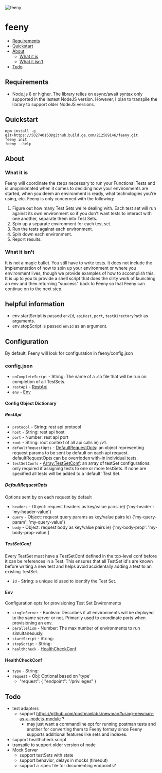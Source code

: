 ![feeny](https://github.build.ge.com/212589146/feeny/blob/master/feeny.jpg)

feeny
========

* [Requirements](#Requirements)
* [Quickstart](#quickstart)
* [About](#about)
    * [What it is](#what-it-is)
    * [What it isn't](#what-it-isnt)
* [Todo](#todo)

## Requirements
- Node.js 8 or higher. The library relies on async/await syntax only supported in the lastest NodeJS version. However, I plan to transpile the library to support older NodeJS versions.

## Quickstart
```
npm install -g git+https://502740163@github.build.ge.com/212589146/feeny.git
feeny init
feeny --help
```

## About

### What it is
Feeny will coordinate the steps necessary to run your Functional Tests and is unopinionated
when it comes to deciding how your environments are started, when you deem an environment
is ready, what technologies you're using, etc. Feeny is only concerned with the following:  

1. Figure out how many Test Sets we're dealing with. Each test set will run against its own environment
so if you don't want tests to interact with one another, separate them into Test Sets.
2. Spin up a separate environment for each test set.
3. Run the tests against each environment.
4. Spin down each environment.
5. Report results.

### What it isn't
It is not a magic bullet. You still have to write tests.
It does not include the implementation of how to spin up your environment or where you environment
lives, though we provide examples of how to accomplish this. It is up to you to provide a shell script that does the dirty work of launching an env and then
returning "success" back to Feeny so that Feeny can continue on to the next step.

## helpful information
- env.startScript is passed `envId`, `apiHost`, `port`, `testDirectoryPath` as arguments.
- env.stopScript is passed  `envId` as an argument.

## Configuration
By default, Feeny will look for configuration in feeny/config.json

### config.json
- `onCompleteScript` - String: The name of a .sh file that will be run on completion of all TestSets.
- `restApi` - [RestApi](#RestApi)
- `env` - [Env](#Env)


#### Config Object Dictionary

##### RestApi
- `protocol` - String: rest api protocol
- `host` - String: rest api host
- `port` - Number: rest api port
- `root` - String: root context of all api calls ie) /v1.
- `defaultRequestOpts` - [DefaultRequestOpts](#DefaultRequestOpts): an object representing request params to be sent by default on
each api request. defaultRequestOpts can be overridden with-in individual tests.
- `testSetConfs` - [Array:TestSetConf](#TestSetConf): an array of testSet configurations. only required if assigning tests to one or more testSets. If none are specified all tests will be added to a 'default' Test Set.

##### DefaultRequestOpts  
Options sent by on each request by default  
- `headers` - Object: request headers as key/value pairs. ie) {'my-header': 'my-header-value'}
- `query` - Object: request query params as key/value pairs ie) {'my-query-param': 'my-query-value'}
- `body` - Object: request body as key/value pairs ie) {'my-body-prop': 'my-body-prop-value'}

##### TestSetConf
Every TestSet must have a TestSetConf defined in the top-level conf before it can be references in a Test. This ensures that all TestSet id's are known before writing a new test and helps avoid accidentally adding a test to an existing TestSet.
- `id` - String: a unique id used to identify the Test Set.

#### Env
Configuration opts for provisioning Test Set Environments
- `singleServer` - Boolean: Describes if all environments will be deployed to the same server or not. Primarily used to coordinate ports when provisioning an env.
- `parallelism` - Number: The max number of environments to run simultaneously.
- `startScript` - String:
- `stopScript` - String:
- `healthcheck` - [HealthCheckConf](#HealthCheckConf)

#### HealthCheckConf
- `type` - String:
- `request` - Obj: Optional based on 'type'
  - "request": {
    "endpoint": "/privileges"
  }

## Todo
- test adapters
  - support https://github.com/postmanlabs/newman#using-newman-as-a-nodejs-module ?
    - may just want a commandline opt for running postman tests and another for converting them to Feeny formay since Feeny supports additional features like sets and indexes.
- support healthcheck script
- transpile to support older version of node
- Mock Server
  - support testSets with state
  - support behavior, delays in mocks (timeout)
  - support a .spec file for documenting endpoints?
